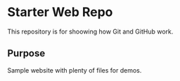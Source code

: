 # Starter Web Repo

This repository is for shoowing how Git and GitHub work. 

## Purpose

Sample website with plenty of files for demos. 